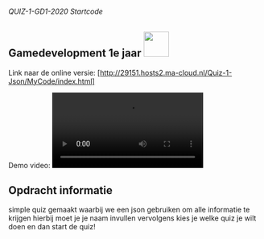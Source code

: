 ###### QUIZ-1-GD1-2020 Startcode

## Gamedevelopment 1e jaar <img src="https://www.ma-web.nl/static/vector/Logo_blok.svg"  width=50>
Link naar de online versie: [http://29151.hosts2.ma-cloud.nl/Quiz-1-Json/MyCode/index.html]

Demo video: 
![alt text](https://i.gyazo.com/a90e361ff0f2e9fd1f7894974ddf05e6.mp4 "demo van de quiz")

## Opdracht informatie
simple quiz gemaakt waarbij we een json gebruiken om alle informatie te krijgen
hierbij moet je je naam invullen vervolgens kies je welke quiz je wilt doen en dan start de quiz! 
